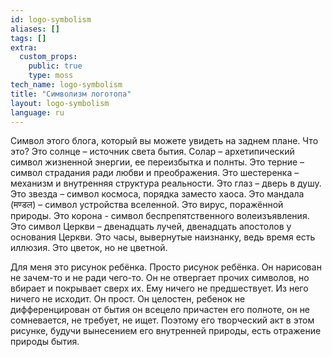 ```yaml
---
id: logo-symbolism
aliases: []
tags: []
extra:
  custom_props:
    public: true
    type: moss
tech_name: logo-symbolism
title: "Символизм логотопа"
layout: logo-symbolism
language: ru
---
```

Символ этого блога, который вы можете увидеть на заднем плане. Что это? Это солнце – источник света бытия. Солар – архетипический символ жизненной энергии, ее переизбытка и полнты. Это терние – символ страдания ради любви и преображения. Это шестеренка – механизм и внутренняя структура реальности. Это глаз – дверь в душу. Это звезда – символ космоса, порядка заместо хаоса. Это мандала (मण्डल) – символ устройства вселенной. Это вирус, поражённой природы. Это корона - символ беспрепятственного волеизъявления. Это символ Церкви – двенадцать лучей, двенадцать апостолов у основания Церкви. Это часы, вывернутые наизнанку, ведь время есть иллюзия. Это цветок, но не цветной.

Для меня это рисунок ребёнка. Просто рисунок ребёнка. Он нарисован не зачем-то и не ради чего-то. Он не отвергает прочих символов, но вбирает и покрывает сверх их. Ему ничего не предшествует. Из него ничего не исходит. Он прост. Он целостен, ребенок не дифференцирован от бытия он всецело причастен его полноте, он не сомневается, не требует, не ищет. Поэтому его творческий акт в этом рисунке, будучи вынесением его внутренней природы, есть отражение природы бытия.